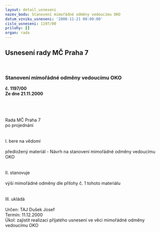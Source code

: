 ```yaml
---
layout: detail_usneseni
nazev_bodu: Stanovení mimořádné odměny vedoucímu OKO
datum_vzniku_usneseni: '2000-11-21 00:00:00'
cislo_usneseni: 1197/00
prilohy: []
organ: rada
---
```

<div id="ucUsn_pList" class="usn">
	<span><h2>Usnesení rady MČ Praha 7 </h2>
<br></span><div class="standBody">
<span><h3>Stanovení mimořádné odměny vedoucímu OKO</h3></span><div class="center">
		<strong>č. 1197/00</strong><br>
	</div>
<div class="center">
		<strong>Ze dne 21.11.2000</strong><br><br>
	</div>
<br><br>     <br>Rada MČ Praha 7<br>po projednání<br><br><br>I.	bere na vědomí<br><br> předložený materiál - Návrh na stanovení mimořádné odměny vedoucímu OKO<br><br><br>II.	stanovuje <br><br>výši mimořádné odměny dle přílohy č. 1 tohoto materiálu<br><br><br>III.	ukládá <br><br> Určen:	     	TAJ Dušek Josef<br>Termín: 11.12.2000<br>Úkol:	zajistit realizaci přijatého usnesení ve věci mimořádné odměny vedoucímu OKO<br> <br><br> </div>
</div>